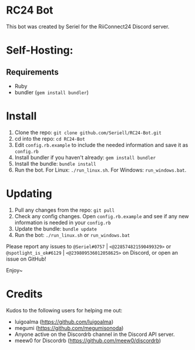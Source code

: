 # RC24 Bot
This bot was created by Seriel for the RiiConnect24 Discord server.

# Self-Hosting:

## Requirements
- Ruby
- bundler (`gem install bundler`)

# Install
1. Clone the repo: `git clone github.com/Seriell/RC24-Bot.git`
2. cd into the repo: `cd RC24-Bot`
3. Edit `config.rb.example` to include the needed information and save it as `config.rb`
4. Install bundler if you haven't already: `gem install bundler`
5. Install the bundle: `bundle install`
6. Run the bot. For Linux: `./run_linux.sh`. For Windows: `run_windows.bat`.

# Updating
1. Pull any changes from the repo: `git pull`
2. Check any config changes. Open `config.rb.example` and see if any new information is needed in your `config.rb`
3. Update the bundle: `bundle update`
4. Run the bot: `./run_linux.sh` or `run_windows.bat`

Please report any issues to `@Seriel#0757` | `<@228574821590499329>` or `@spotlight_is_ok#6129` | `<@239809536012058625>` on Discord, or open an issue on GitHub!

Enjoy~
<br />

# Credits

Kudos to the following users for helping me out:

- luigoalma (https://github.com/luigoalma)
- megumi (https://github.com/megumisonoda)
- Anyone active on the Discordrb channel in the Discord API server.
- meew0 for Discordrb (https://github.com/meew0/discordrb)
